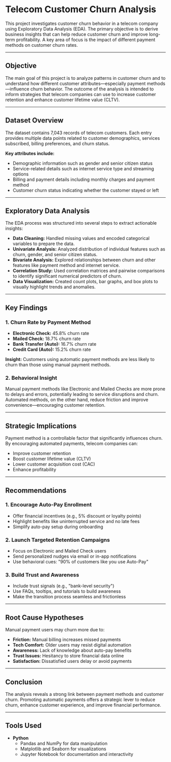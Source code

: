 # Telecom Customer Churn Analysis

This project investigates customer churn behavior in a telecom company using Exploratory Data Analysis (EDA). The primary objective is to derive business insights that can help reduce customer churn and improve long-term profitability. A key area of focus is the impact of different payment methods on customer churn rates.

---

## Objective

The main goal of this project is to analyze patterns in customer churn and to understand how different customer attributes—especially payment methods—influence churn behavior. The outcome of the analysis is intended to inform strategies that telecom companies can use to increase customer retention and enhance customer lifetime value (CLTV).

---

## Dataset Overview

The dataset contains 7,043 records of telecom customers. Each entry provides multiple data points related to customer demographics, services subscribed, billing preferences, and churn status.

**Key attributes include:**
- Demographic information such as gender and senior citizen status  
- Service-related details such as internet service type and streaming options  
- Billing and payment details including monthly charges and payment method  
- Customer churn status indicating whether the customer stayed or left  

---

## Exploratory Data Analysis

The EDA process was structured into several steps to extract actionable insights:

- **Data Cleaning:** Handled missing values and encoded categorical variables to prepare the data.
- **Univariate Analysis:** Analyzed distribution of individual features such as churn, gender, and senior citizen status.
- **Bivariate Analysis:** Explored relationships between churn and other features like payment method and internet service.
- **Correlation Study:** Used correlation matrices and pairwise comparisons to identify significant numerical predictors of churn.
- **Data Visualization:** Created count plots, bar graphs, and box plots to visually highlight trends and anomalies.

---

## Key Findings

### 1. Churn Rate by Payment Method
- **Electronic Check:** 45.8% churn rate  
- **Mailed Check:** 18.7% churn rate  
- **Bank Transfer (Auto):** 16.7% churn rate  
- **Credit Card (Auto):** 15.2% churn rate  

**Insight:** Customers using automatic payment methods are less likely to churn than those using manual payment methods.

### 2. Behavioral Insight
Manual payment methods like Electronic and Mailed Checks are more prone to delays and errors, potentially leading to service disruptions and churn. Automated methods, on the other hand, reduce friction and improve convenience—encouraging customer retention.

---

## Strategic Implications

Payment method is a controllable factor that significantly influences churn. By encouraging automated payments, telecom companies can:

- Improve customer retention
- Boost customer lifetime value (CLTV)
- Lower customer acquisition cost (CAC)
- Enhance profitability

---

## Recommendations

### 1. Encourage Auto-Pay Enrollment
- Offer financial incentives (e.g., 5% discount or loyalty points)
- Highlight benefits like uninterrupted service and no late fees
- Simplify auto-pay setup during onboarding

### 2. Launch Targeted Retention Campaigns
- Focus on Electronic and Mailed Check users
- Send personalized nudges via email or in-app notifications
- Use behavioral cues: "90% of customers like you use Auto-Pay"

### 3. Build Trust and Awareness
- Include trust signals (e.g., "bank-level security")
- Use FAQs, tooltips, and tutorials to build awareness
- Make the transition process seamless and frictionless

---

## Root Cause Hypotheses

Manual payment users may churn more due to:

- **Friction:** Manual billing increases missed payments  
- **Tech Comfort:** Older users may resist digital automation  
- **Awareness:** Lack of knowledge about auto-pay benefits  
- **Trust Issues:** Hesitancy to store financial data online  
- **Satisfaction:** Dissatisfied users delay or avoid payments  

---

## Conclusion

The analysis reveals a strong link between payment methods and customer churn. Promoting automatic payments offers a strategic lever to reduce churn, enhance customer experience, and improve financial performance.

---

## Tools Used

- **Python**
  - Pandas and NumPy for data manipulation
  - Matplotlib and Seaborn for visualizations
  - Jupyter Notebook for documentation and interactivity




